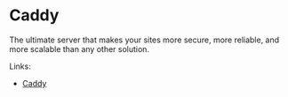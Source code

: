 # Caddy

The ultimate server that makes your sites more secure, more reliable, and more scalable than any other solution.

Links:

- [Caddy](https://caddyserver.com)
